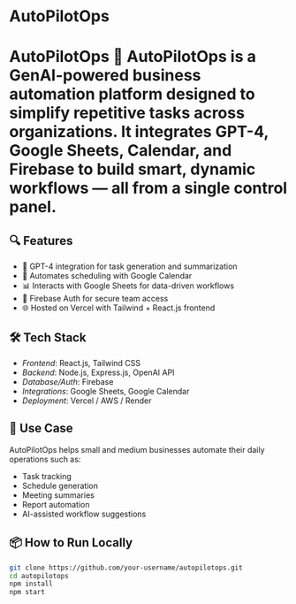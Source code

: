 # AutoPilotOps
# AutoPilotOps 🚀  AutoPilotOps is a GenAI-powered business automation platform designed to simplify repetitive tasks across organizations. It integrates GPT-4, Google Sheets, Calendar, and Firebase to build smart, dynamic workflows — all from a single control panel.  
## 🔍 Features

- 🤖 GPT-4 integration for task generation and summarization
- 📅 Automates scheduling with Google Calendar
- 📊 Interacts with Google Sheets for data-driven workflows
- 🔐 Firebase Auth for secure team access
- 🌐 Hosted on Vercel with Tailwind + React.js frontend

## 🛠️ Tech Stack

- *Frontend*: React.js, Tailwind CSS
- *Backend*: Node.js, Express.js, OpenAI API
- *Database/Auth*: Firebase
- *Integrations*: Google Sheets, Google Calendar
- *Deployment*: Vercel / AWS / Render

## 🎯 Use Case

AutoPilotOps helps small and medium businesses automate their daily operations such as:
- Task tracking
- Schedule generation
- Meeting summaries
- Report automation
- AI-assisted workflow suggestions

## 📦 How to Run Locally

```bash
git clone https://github.com/your-username/autopilotops.git
cd autopilotops
npm install
npm start
